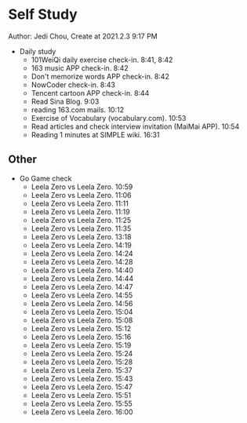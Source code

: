 # Self Study

Author: Jedi Chou, Create at 2021.2.3 9:17 PM

* Daily study
  * 101WeiQi daily exercise check-in. 8:41, 8:42
  * 163 music APP check-in. 8:42
  * Don't memorize words APP check-in. 8:42
  * NowCoder check-in. 8:43
  * Tencent cartoon APP check-in. 8:44
  * Read Sina Blog. 9:03
  * reading 163.com mails. 10:12
  * Exercise of Vocabulary (vocabulary.com). 10:53
  * Read articles and check interview invitation (MaiMai APP). 10:54
  * Reading 1 minutes at SIMPLE wiki. 16:31

## Other

* Go Game check
  * Leela Zero vs Leela Zero. 10:59
  * Leela Zero vs Leela Zero. 11:06
  * Leela Zero vs Leela Zero. 11:11
  * Leela Zero vs Leela Zero. 11:19
  * Leela Zero vs Leela Zero. 11:25
  * Leela Zero vs Leela Zero. 11:35
  * Leela Zero vs Leela Zero. 13:18
  * Leela Zero vs Leela Zero. 14:19
  * Leela Zero vs Leela Zero. 14:24
  * Leela Zero vs Leela Zero. 14:28
  * Leela Zero vs Leela Zero. 14:40
  * Leela Zero vs Leela Zero. 14:44
  * Leela Zero vs Leela Zero. 14:47
  * Leela Zero vs Leela Zero. 14:55
  * Leela Zero vs Leela Zero. 14:56
  * Leela Zero vs Leela Zero. 15:04
  * Leela Zero vs Leela Zero. 15:08
  * Leela Zero vs Leela Zero. 15:12
  * Leela Zero vs Leela Zero. 15:16
  * Leela Zero vs Leela Zero. 15:19
  * Leela Zero vs Leela Zero. 15:24
  * Leela Zero vs Leela Zero. 15:28
  * Leela Zero vs Leela Zero. 15:37
  * Leela Zero vs Leela Zero. 15:43
  * Leela Zero vs Leela Zero. 15:47
  * Leela Zero vs Leela Zero. 15:51
  * Leela Zero vs Leela Zero. 15:55
  * Leela Zero vs Leela Zero. 16:00

